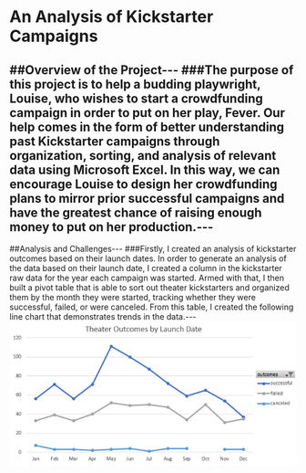 # An Analysis of Kickstarter Campaigns
##Overview of the Project---
###The purpose of this project is to help a budding playwright, Louise, who wishes to start a crowdfunding campaign in order to put on her play, Fever. Our help comes in the form of better understanding past Kickstarter campaigns through organization, sorting, and analysis of relevant data using Microsoft Excel. In this way, we can encourage Louise to design her crowdfunding plans to mirror prior successful campaigns and have the greatest chance of raising enough money to put on her production.---
---
##Analysis and Challenges---
###Firstly, I created an analysis of kickstarter outcomes based on their launch dates. In order to generate an analysis of the data based on their launch date, I created a column in the kickstarter raw data for the year each campaign was started. Armed with that, I then built a pivot table that is able to sort out theater kickstarters and organized them by the month they were started, tracking whether they were successful, failed, or were canceled. From this table, I created the following line chart that demonstrates trends in the data.---
![Theater_Outcomes_vs_Launch](images/Theater_Outcomes_vs_Launch.png)
